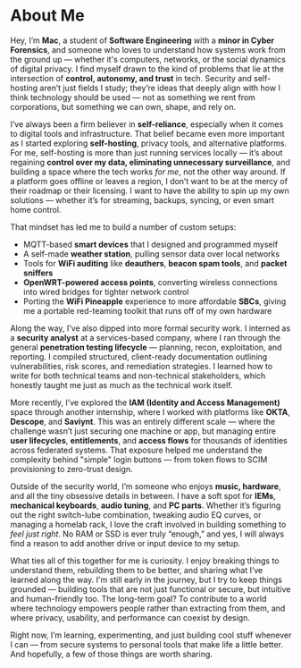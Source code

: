# About Me

Hey, I’m **Mac**, a student of **Software Engineering** with a **minor in Cyber Forensics**, and someone who loves to understand how systems work from the ground up — whether it's computers, networks, or the social dynamics of digital privacy. I find myself drawn to the kind of problems that lie at the intersection of **control, autonomy, and trust** in tech. Security and self-hosting aren’t just fields I study; they’re ideas that deeply align with how I think technology should be used — not as something we rent from corporations, but something we can own, shape, and rely on.

I’ve always been a firm believer in **self-reliance**, especially when it comes to digital tools and infrastructure. That belief became even more important as I started exploring **self-hosting**, privacy tools, and alternative platforms. For me, self-hosting is more than just running services locally — it’s about regaining **control over my data, eliminating unnecessary surveillance**, and building a space where the tech works *for me*, not the other way around. If a platform goes offline or leaves a region, I don’t want to be at the mercy of their roadmap or their licensing. I want to have the ability to spin up my own solutions — whether it’s for streaming, backups, syncing, or even smart home control.

That mindset has led me to build a number of custom setups:
- MQTT-based **smart devices** that I designed and programmed myself
- A self-made **weather station**, pulling sensor data over local networks
- Tools for **WiFi auditing** like **deauthers**, **beacon spam tools**, and **packet sniffers**
- **OpenWRT-powered access points**, converting wireless connections into wired bridges for tighter network control
- Porting the **WiFi Pineapple** experience to more affordable **SBCs**, giving me a portable red-teaming toolkit that runs off of my own hardware

Along the way, I’ve also dipped into more formal security work. I interned as a **security analyst** at a services-based company, where I ran through the general **penetration testing lifecycle** — planning, recon, exploitation, and reporting. I compiled structured, client-ready documentation outlining vulnerabilities, risk scores, and remediation strategies. I learned how to write for both technical teams and non-technical stakeholders, which honestly taught me just as much as the technical work itself.

More recently, I’ve explored the **IAM (Identity and Access Management)** space through another internship, where I worked with platforms like **OKTA**, **Descope**, and **Saviynt**. This was an entirely different scale — where the challenge wasn’t just securing one machine or app, but managing entire **user lifecycles**, **entitlements**, and **access flows** for thousands of identities across federated systems. That exposure helped me understand the complexity behind "simple" login buttons — from token flows to SCIM provisioning to zero-trust design.

Outside of the security world, I’m someone who enjoys **music, hardware**, and all the tiny obsessive details in between. I have a soft spot for **IEMs**, **mechanical keyboards**, **audio tuning**, and **PC parts**. Whether it’s figuring out the right switch-lube combination, tweaking audio EQ curves, or managing a homelab rack, I love the craft involved in building something to *feel just right*. No RAM or SSD is ever truly “enough,” and yes, I will always find a reason to add another drive or input device to my setup.

What ties all of this together for me is curiosity. I enjoy breaking things to understand them, rebuilding them to be better, and sharing what I’ve learned along the way. I'm still early in the journey, but I try to keep things grounded — building tools that are not just functional or secure, but intuitive and human-friendly too. The long-term goal? To contribute to a world where technology empowers people rather than extracting from them, and where privacy, usability, and performance can coexist by design.

Right now, I’m learning, experimenting, and just building cool stuff whenever I can — from secure systems to personal tools that make life a little better. And hopefully, a few of those things are worth sharing.